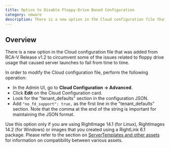 ```yaml
---
title: Option to Disable Floppy-Drive Based Configuration
category: vmware
description: There is a new option in the Cloud configuration file that was added from RCA-V Release v1.2 to circumvent some of the issues related to floppy drive usage that caused server launches to fail from time to time.
---
```


## Overview

There is a new option in the Cloud configuration file that was added from RCA-V Release v1.2 to circumvent some of the issues related to floppy drive usage that caused server launches to fail from time to time.

In order to modify the Cloud configuration file, perform the following operation:

* In the Admin UI, go to **Cloud Configuration -> Advanced**.
* Click **Edit** on the Cloud Configuration card.
* Look for the "tenant_defaults" section in the configuration JSON.
* Add  `"no_fd_support": true,` as the first line in the "tenant_defaults” section. Note that the comma at the end of the string is important for maintaining the JSON format.

Use this option only if you are using RightImage 14.1 (for Linux), RightImages 14.2 (for Windows) or images that you created using a RightLink 6.1 package. Please refer to the section on [ServerTemplates and other assets](/release-notes/rca-v.html) for information on compatibility between various assets.
